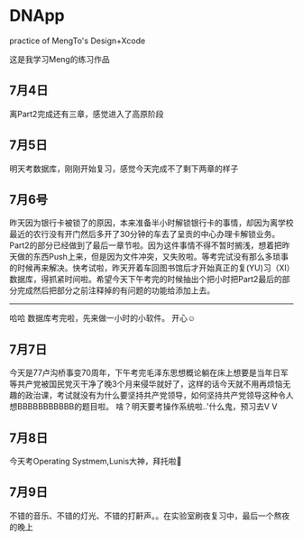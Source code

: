 # DNApp
practice of MengTo's Design+Xcode

这是我学习Meng的练习作品

7月4日
---------------------------------------
离Part2完成还有三章，感觉进入了高原阶段

7月5日
---------------------------------------
明天考数据库，刚刚开始复习，感觉今天完成不了剩下两章的样子

7月6号
---------------------------------------
昨天因为银行卡被锁了的原因，本来准备半小时解锁银行卡的事情，却因为离学校最近的农行没有开门然后多开了30分钟的车去了呈贡的中心办理卡解锁业务。Part2的部分已经做到了最后一章节啦。因为这件事情不得不暂时搁浅，想着把昨天做的东西Push上来，但是因为文件冲突，又失败啦。等考完试没有那么多琐事的时候再来解决。快考试啦，昨天开着车回图书馆后才开始真正的复(YU)习（XI）数据库，得抓紧时间啦。希望今天下午考完的时候抽出个把小时把Part2最后的部分完成然后把部分之前注释掉的有问题的功能给添加上去。

------
哈哈  数据库考完啦，先来做一小时的小软件。 开心☺️

7月7日
---------------------------------------
今天是77卢沟桥事变70周年，下午考完毛泽东思想概论躺在床上想要是当年日军等共产党被国民党灭干净了晚3个月来侵华就好了，这样的话今天就不用再烦恼无趣的政治课，考试就没有为什么要坚持共产党领导，如何坚持共产党领导这种令人想BBBBBBBBBBB的题目啦。
啥？明天要考操作系统啦..'什么鬼，预习去V V 

7月8日
---------------------------------------
今天考Operating Systmem,Lunis大神，拜托啦🙏

7月9日
---------------------------------------
不错的音乐、不错的灯光、不错的打鼾声。。在实验室刷夜复习中，最后一个熬夜的晚上


